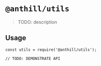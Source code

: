 # `@anthill/utils`

> TODO: description

## Usage

```
const utils = require('@anthill/utils');

// TODO: DEMONSTRATE API
```
